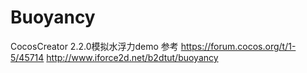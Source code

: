 # Buoyancy
CocosCreator 2.2.0模拟水浮力demo
参考
https://forum.cocos.org/t/1-5/45714
http://www.iforce2d.net/b2dtut/buoyancy
